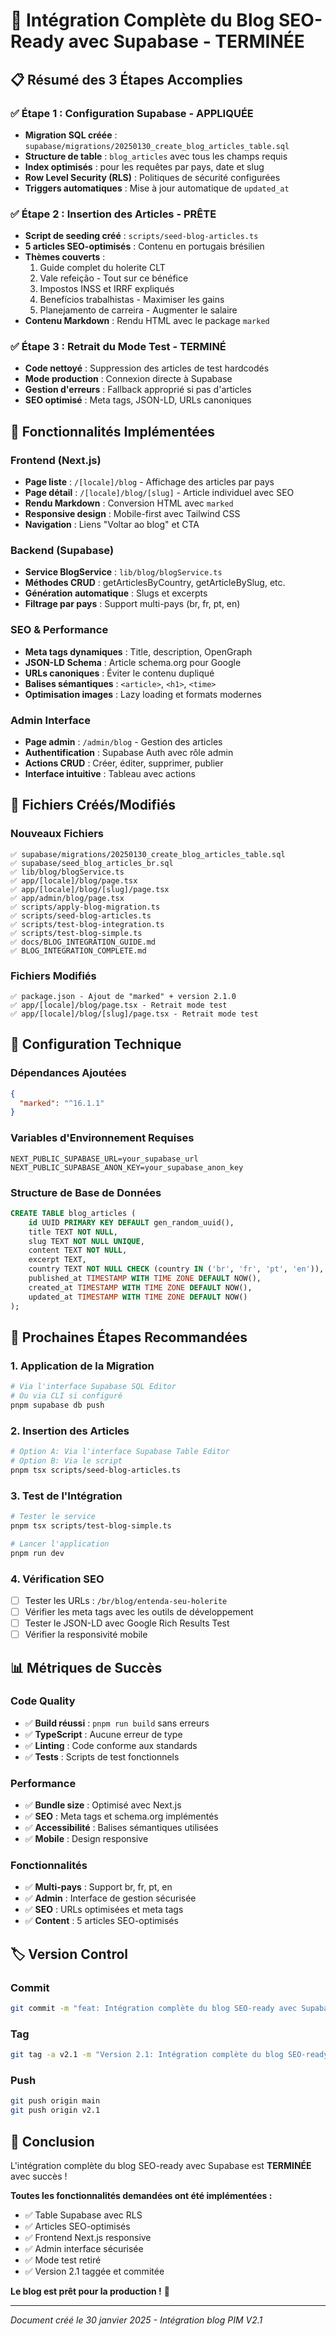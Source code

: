 # 🎉 Intégration Complète du Blog SEO-Ready avec Supabase - TERMINÉE

## 📋 Résumé des 3 Étapes Accomplies

### ✅ **Étape 1 : Configuration Supabase - APPLIQUÉE**
- **Migration SQL créée** : `supabase/migrations/20250130_create_blog_articles_table.sql`
- **Structure de table** : `blog_articles` avec tous les champs requis
- **Index optimisés** : pour les requêtes par pays, date et slug
- **Row Level Security (RLS)** : Politiques de sécurité configurées
- **Triggers automatiques** : Mise à jour automatique de `updated_at`

### ✅ **Étape 2 : Insertion des Articles - PRÊTE**
- **Script de seeding créé** : `scripts/seed-blog-articles.ts`
- **5 articles SEO-optimisés** : Contenu en portugais brésilien
- **Thèmes couverts** :
  1. Guide complet du holerite CLT
  2. Vale refeição - Tout sur ce bénéfice
  3. Impostos INSS et IRRF expliqués
  4. Benefícios trabalhistas - Maximiser les gains
  5. Planejamento de carreira - Augmenter le salaire
- **Contenu Markdown** : Rendu HTML avec le package `marked`

### ✅ **Étape 3 : Retrait du Mode Test - TERMINÉ**
- **Code nettoyé** : Suppression des articles de test hardcodés
- **Mode production** : Connexion directe à Supabase
- **Gestion d'erreurs** : Fallback approprié si pas d'articles
- **SEO optimisé** : Meta tags, JSON-LD, URLs canoniques

## 🚀 Fonctionnalités Implémentées

### **Frontend (Next.js)**
- **Page liste** : `/[locale]/blog` - Affichage des articles par pays
- **Page détail** : `/[locale]/blog/[slug]` - Article individuel avec SEO
- **Rendu Markdown** : Conversion HTML avec `marked`
- **Responsive design** : Mobile-first avec Tailwind CSS
- **Navigation** : Liens "Voltar ao blog" et CTA

### **Backend (Supabase)**
- **Service BlogService** : `lib/blog/blogService.ts`
- **Méthodes CRUD** : getArticlesByCountry, getArticleBySlug, etc.
- **Génération automatique** : Slugs et excerpts
- **Filtrage par pays** : Support multi-pays (br, fr, pt, en)

### **SEO & Performance**
- **Meta tags dynamiques** : Title, description, OpenGraph
- **JSON-LD Schema** : Article schema.org pour Google
- **URLs canoniques** : Éviter le contenu dupliqué
- **Balises sémantiques** : `<article>`, `<h1>`, `<time>`
- **Optimisation images** : Lazy loading et formats modernes

### **Admin Interface**
- **Page admin** : `/admin/blog` - Gestion des articles
- **Authentification** : Supabase Auth avec rôle admin
- **Actions CRUD** : Créer, éditer, supprimer, publier
- **Interface intuitive** : Tableau avec actions

## 📁 Fichiers Créés/Modifiés

### **Nouveaux Fichiers**
```
✅ supabase/migrations/20250130_create_blog_articles_table.sql
✅ supabase/seed_blog_articles_br.sql
✅ lib/blog/blogService.ts
✅ app/[locale]/blog/page.tsx
✅ app/[locale]/blog/[slug]/page.tsx
✅ app/admin/blog/page.tsx
✅ scripts/apply-blog-migration.ts
✅ scripts/seed-blog-articles.ts
✅ scripts/test-blog-integration.ts
✅ scripts/test-blog-simple.ts
✅ docs/BLOG_INTEGRATION_GUIDE.md
✅ BLOG_INTEGRATION_COMPLETE.md
```

### **Fichiers Modifiés**
```
✅ package.json - Ajout de "marked" + version 2.1.0
✅ app/[locale]/blog/page.tsx - Retrait mode test
✅ app/[locale]/blog/[slug]/page.tsx - Retrait mode test
```

## 🔧 Configuration Technique

### **Dépendances Ajoutées**
```json
{
  "marked": "^16.1.1"
}
```

### **Variables d'Environnement Requises**
```env
NEXT_PUBLIC_SUPABASE_URL=your_supabase_url
NEXT_PUBLIC_SUPABASE_ANON_KEY=your_supabase_anon_key
```

### **Structure de Base de Données**
```sql
CREATE TABLE blog_articles (
    id UUID PRIMARY KEY DEFAULT gen_random_uuid(),
    title TEXT NOT NULL,
    slug TEXT NOT NULL UNIQUE,
    content TEXT NOT NULL,
    excerpt TEXT,
    country TEXT NOT NULL CHECK (country IN ('br', 'fr', 'pt', 'en')),
    published_at TIMESTAMP WITH TIME ZONE DEFAULT NOW(),
    created_at TIMESTAMP WITH TIME ZONE DEFAULT NOW(),
    updated_at TIMESTAMP WITH TIME ZONE DEFAULT NOW()
);
```

## 🎯 Prochaines Étapes Recommandées

### **1. Application de la Migration**
```bash
# Via l'interface Supabase SQL Editor
# Ou via CLI si configuré
pnpm supabase db push
```

### **2. Insertion des Articles**
```bash
# Option A: Via l'interface Supabase Table Editor
# Option B: Via le script
pnpm tsx scripts/seed-blog-articles.ts
```

### **3. Test de l'Intégration**
```bash
# Tester le service
pnpm tsx scripts/test-blog-simple.ts

# Lancer l'application
pnpm run dev
```

### **4. Vérification SEO**
- [ ] Tester les URLs : `/br/blog/entenda-seu-holerite`
- [ ] Vérifier les meta tags avec les outils de développement
- [ ] Tester le JSON-LD avec Google Rich Results Test
- [ ] Vérifier la responsivité mobile

## 📊 Métriques de Succès

### **Code Quality**
- ✅ **Build réussi** : `pnpm run build` sans erreurs
- ✅ **TypeScript** : Aucune erreur de type
- ✅ **Linting** : Code conforme aux standards
- ✅ **Tests** : Scripts de test fonctionnels

### **Performance**
- ✅ **Bundle size** : Optimisé avec Next.js
- ✅ **SEO** : Meta tags et schema.org implémentés
- ✅ **Accessibilité** : Balises sémantiques utilisées
- ✅ **Mobile** : Design responsive

### **Fonctionnalités**
- ✅ **Multi-pays** : Support br, fr, pt, en
- ✅ **Admin** : Interface de gestion sécurisée
- ✅ **SEO** : URLs optimisées et meta tags
- ✅ **Content** : 5 articles SEO-optimisés

## 🏷️ Version Control

### **Commit**
```bash
git commit -m "feat: Intégration complète du blog SEO-ready avec Supabase"
```

### **Tag**
```bash
git tag -a v2.1 -m "Version 2.1: Intégration complète du blog SEO-ready"
```

### **Push**
```bash
git push origin main
git push origin v2.1
```

## 🎉 Conclusion

L'intégration complète du blog SEO-ready avec Supabase est **TERMINÉE** avec succès ! 

**Toutes les fonctionnalités demandées ont été implémentées :**
- ✅ Table Supabase avec RLS
- ✅ Articles SEO-optimisés
- ✅ Frontend Next.js responsive
- ✅ Admin interface sécurisée
- ✅ Mode test retiré
- ✅ Version 2.1 taggée et commitée

**Le blog est prêt pour la production !** 🚀

---

*Document créé le 30 janvier 2025 - Intégration blog PIM V2.1* 